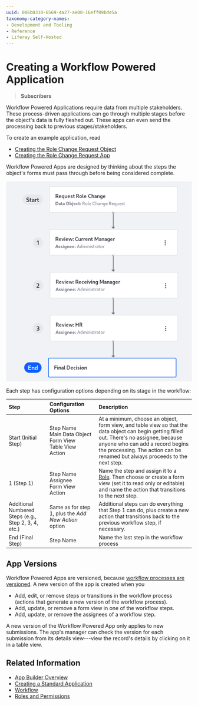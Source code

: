 ```yaml
---
uuid: 006b0310-6569-4a27-ae00-16eff89bde5a
taxonomy-category-names:
- Development and Tooling
- Reference
- Liferay Self-Hosted
---
```

# Creating a Workflow Powered Application

> **Subscribers**

Workflow Powered Applications require data from multiple stakeholders. These process-driven applications can go through multiple stages before the object's data is fully fleshed out. These apps can even send the processing back to previous stages/stakeholders.

To create an example application, read

* [Creating the Role Change Request Object](./creating-the-role-change-request-object.md)
* [Creating the Role Change Request App](./creating-the-role-change-request-app.md)

Workflow Powered Apps are designed by thinking about the steps the object's forms must pass through before being considered complete.

![The Role Change Request object goes through several steps before it's completely filled out.](./creating-a-workflow-powered-application/images/02.png)

Each step has configuration options depending on its stage in the workflow:

| Step | Configuration Options | Description |
| :--- | :--- | :--- |
| Start (Initial Step) | Step Name <br /> Main Data Object <br /> Form View <br /> Table View <br /> Action | At a minimum, choose an object, form view, and table view so that the data object can begin getting filled out. There's no assignee, because anyone who can add a record begins the processing. The action can be renamed but always proceeds to the next step. |
| 1 (Step 1) | Step Name <br /> Assignee <br /> Form View <br /> Action | Name the step and assign it to a [Role](../../../users-and-permissions/roles-and-permissions/understanding-roles-and-permissions.md). Then choose or create a form view (set it to read only or editable) and name the action that transitions to the next step. |
| Additional Numbered Steps (e.g., Step 2, 3, 4, etc.) | Same as for step 1, plus the _Add New Action_ option | Additional steps can do everything that Step 1 can do, plus create a new action that transitions back to the previous workflow step, if necessary. |
| End (Final Step) | Step Name | Name the last step in the workflow process |

## App Versions

Workflow Powered Apps are versioned, because [workflow processes are versioned](../../../process-automation/workflow/designing-and-managing-workflows/managing-workflows.md#viewing-and-restoring-workflow-revisions). A new version of the app is created when you

- Add, edit, or remove steps or transitions in the workflow process (actions that generate a new version of the workflow process).
- Add, update, or remove a form view in one of the workflow steps.
- Add, update, or remove the assignees of a workflow step.

A new version of the Workflow Powered App only applies to new submissions. The app's manager can check the version for each submission from its details view---view the record's details by clicking on it in a table view.

## Related Information

* [App Builder Overview](../app-builder.md)
* [Creating a Standard Application](./creating-a-standard-application.md)
* [Workflow](../../../process-automation/workflow/introduction-to-workflow.md)
* [Roles and Permissions](../../../users-and-permissions/roles-and-permissions/understanding-roles-and-permissions.md)

